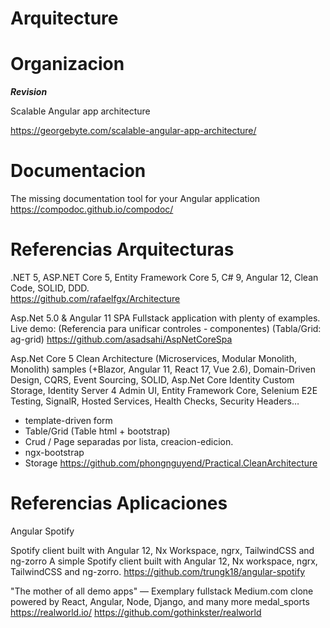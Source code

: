 # Arquitecture

# Organizacion


***Revision***

Scalable Angular app architecture

https://georgebyte.com/scalable-angular-app-architecture/

# Documentacion 

The missing documentation tool for your Angular application
https://compodoc.github.io/compodoc/

# Referencias Arquitecturas
 
.NET 5, ASP.NET Core 5, Entity Framework Core 5, C# 9, Angular 12, Clean Code, SOLID, DDD.  
https://github.com/rafaelfgx/Architecture 


Asp.Net 5.0 & Angular 11 SPA Fullstack application with plenty of examples. Live demo: 
(Referencia para unificar controles - componentes)
(Tabla/Grid: ag-grid)
https://github.com/asadsahi/AspNetCoreSpa
 

Asp.Net Core 5 Clean Architecture (Microservices, Modular Monolith, Monolith) samples (+Blazor, Angular 11, React 17, Vue 2.6), Domain-Driven Design, CQRS, Event Sourcing, SOLID, Asp.Net Core Identity Custom Storage, Identity Server 4 Admin UI, Entity Framework Core, Selenium E2E Testing, SignalR, Hosted Services, Health Checks, Security Headers… 

- template-driven form
- Table/Grid (Table html + bootstrap)
- Crud / Page separadas por lista, creacion-edicion.
- ngx-bootstrap 
- Storage
https://github.com/phongnguyend/Practical.CleanArchitecture

# Referencias Aplicaciones

Angular Spotify

Spotify client built with Angular 12, Nx Workspace, ngrx, TailwindCSS and ng-zorro 
A simple Spotify client built with Angular 12, Nx workspace, ngrx, TailwindCSS and ng-zorro. 
https://github.com/trungk18/angular-spotify





"The mother of all demo apps" — Exemplary fullstack Medium.com clone powered by React, Angular, Node, Django, and many more medal_sports https://realworld.io/
https://github.com/gothinkster/realworld